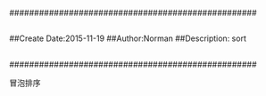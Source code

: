 ##################################################
##
##Create Date:2015-11-19
##Author:Norman
##Description: sort
##
##
##################################################

冒泡排序
